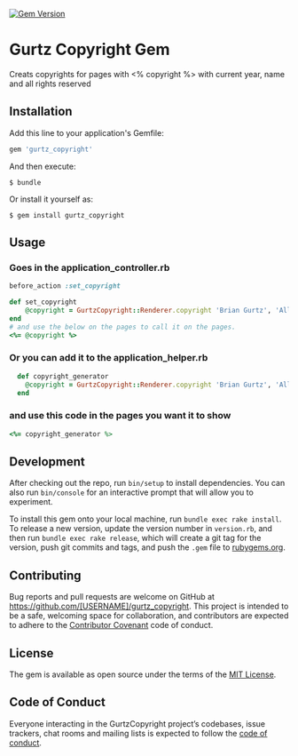 [![Gem Version](https://badge.fury.io/rb/gurtz_copyright.svg)](https://badge.fury.io/rb/gurtz_copyright) 

# Gurtz Copyright Gem

Creats copyrights for pages with <% copyright %> with current year, name and all rights reserved

## Installation

Add this line to your application's Gemfile:

```ruby
gem 'gurtz_copyright'
```

And then execute:

    $ bundle

Or install it yourself as:

    $ gem install gurtz_copyright

## Usage
### Goes in the application_controller.rb
```ruby
before_action :set_copyright

def set_copyright
	@copyright = GurtzCopyright::Renderer.copyright 'Brian Gurtz', 'All rights reserved'
end
# and use the below on the pages to call it on the pages.
<%= @copyright %>
```
### Or you can add it to the application_helper.rb
```ruby
  def copyright_generator
    @copyright = GurtzCopyright::Renderer.copyright 'Brian Gurtz', 'All rights reserved'
  end
```
### and use this code in the pages you want it to show 
```ruby
<%= copyright_generator %>
```

## Development

After checking out the repo, run `bin/setup` to install dependencies. You can also run `bin/console` for an interactive prompt that will allow you to experiment.

To install this gem onto your local machine, run `bundle exec rake install`. To release a new version, update the version number in `version.rb`, and then run `bundle exec rake release`, which will create a git tag for the version, push git commits and tags, and push the `.gem` file to [rubygems.org](https://rubygems.org).

## Contributing

Bug reports and pull requests are welcome on GitHub at https://github.com/[USERNAME]/gurtz_copyright. This project is intended to be a safe, welcoming space for collaboration, and contributors are expected to adhere to the [Contributor Covenant](http://contributor-covenant.org) code of conduct.

## License

The gem is available as open source under the terms of the [MIT License](https://opensource.org/licenses/MIT).

## Code of Conduct

Everyone interacting in the GurtzCopyright project’s codebases, issue trackers, chat rooms and mailing lists is expected to follow the [code of conduct](https://github.com/[USERNAME]/gurtz_copyright/blob/master/CODE_OF_CONDUCT.md).
